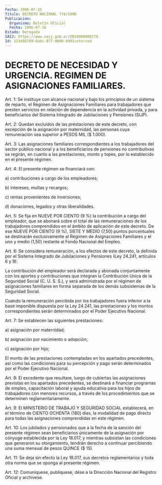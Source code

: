 ```yaml
---
Fecha: 1996-07-15
Título: DECRETO NACIONAL 770/1996
Publicación:
  Organismo: Boletín Oficial
  Fecha: 1996-07-16
Estado: Derogada
SAIJ: https://www.saij.gob.ar/DN19960000770
Id: 123456789-0abc-077-0000-6991soterced
---
```

# DECRETO DE NECESIDAD Y URGENCIA. REGIMEN DE ASIGNACIONES FAMILIARES.

<a id="1"></a>
Art. 1:  Se  instituye  con  alcance  nacional  y  bajo  los principios de un  sistema  de  reparto,  el Régimen de Asignaciones Familiares para trabajadores que presten servicios  en  relación de dependencia  en  la  actividad  privada,  y para beneficiarios  del Sistema Integrado de Jubilaciones y Pensiones (SIJP).

<a id="2"></a>
Art. 2: Quedan excluidos de las prestaciones  de este decreto, con excepción  de  la  asignación  por  maternidad,  las personas  cuya remuneración sea superior a PESOS MIL ($ 1.000).

<a id="3"></a>
Art.  3:  Las  asignaciones  familiares  correspondientes  a  los trabajadores del sector público nacional y a  los  beneficiarios de pensiones no contributivas se regirán, en cuanto a las prestaciones,  monto  y  topes,  por lo establecido en el  presente régimen.

<a id="4"></a>
Art. 4: El presente régimen se financiará con:

a) contribuciones a cargo de los empleadores;

b) intereses, multas y recargos;

c) rentas provenientes de inversiones;

d) donaciones, legados y otras liberalidades.

<a id="5"></a>
Art. 5: Se fija en NUEVE POR CIENTO  (9 %) la contribución a cargo del empleador, que se abonará sobre el  total de las remuneraciones de los trabajadores comprendidos en el ámbito de aplicación de este decreto. De ese NUEVE POR CIENTO (9 %), SIETE Y MEDIO (7,50) puntos porcentuales se destinarán exclusivamente al Régimen de Asignaciones Familiares y el uno y medio  (1,50)  restante al Fondo Nacional del Empleo.

<a id="6"></a>
Art. 6: Se considera remuneración, a los efectos de  este decreto, la  definida  por el Sistema Integrado de Jubilaciones y  Pensiones (Ley 24.241, artículos 6 y 9).

La contribución del empleador será declarada y abonada conjuntamente con  los  aportes  y  contribuciones  que integran la Contribución  Unica  de la Seguridad Social (C. U. S. S.),  y  será administrada por el régimen  de  asignaciones  familiares  en forma separada  de  los  demás  subsistemas  de  la Seguridad  Social.

Cuando   la  remuneración  percibida  por  los  trabajadores  fuera inferior  a  la  base  imponible  dispuesta  por la Ley 24.241, las prestaciones y los montos correspondientes serán  determinados  por el Poder Ejecutivo Nacional.

<a id="7"></a>
Art. 7: Se establecen las siguientes prestaciones:

a) asignación por maternidad;

b) asignación por nacimiento o adopción;

c) asignación por hijo;

El   monto  de  las  prestaciones  contempladas  en  los  apartados precedentes,  así  como  las  condiciones para su percepción y pago serán determinados por el Poder Ejecutivo Nacional.

<a id="8"></a>
Art.  8:  El  excedente que resultare,  luego  de  cubiertas  las asignaciones previstas en los apartados precedentes, se destinará a financiar  programas   de  empleo,  capacitación  laboral  y  ayuda educativa para los hijos  de  trabajadores  con menores recursos, a través de los procedimientos que se determinen  reglamentariamente.

<a id="9"></a>
Art.  9: El MINISTERIO DE TRABAJO Y SEGURIDAD SOCIAL  establecerá, en el término  de  CIENTO  OCHENTA (180) días, la modalidad de pago directo para todas las asignaciones  comprendidas  en  este régimen.

<a id="10"></a>
Art. 10: Los jubilados y pensionados que a la fecha de la sanción del presente régimen sean beneficiarios únicamente de la asignación por cónyuge establecida por la Ley 18.017, y mientras subsistan las condiciones  que  generaron  su  otorgamiento,  tendrán  derecho  a continuar  percibiendo  una  suma  mensual  de pesos QUINCE ($  15).

<a id="11"></a>
Art.  11:  Se  deja  sin  efecto  la  Ley 18.017,  sus  decretos reglamentarios y toda otra norma que se oponga  al presente régimen.

<a id="12"></a>
Art. 12: Comuníquese, publíquese, dése a la  Dirección  Nacional del Registro  Oficial y archívese.